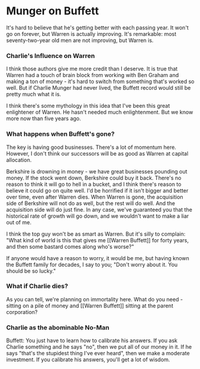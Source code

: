 # Munger on Buffett

It's hard to believe that he's getting better with each passing year. It won't go on forever, but Warren is actually improving. It's remarkable: most seventy-two-year old men are not improving, but Warren is.

### Charlie's Influence on Warren
I think those authors give me more credit than I deserve. It is true that Warren had a touch of brain block from working with Ben Graham and making a ton of money - it's hard to switch from something that's worked so well. But if Charlie Munger had never lived, the Buffett record would still be pretty much what it is.

I think there's some mythology in this idea that I've been this great enlightener of Warren. He hasn't needed much enlightenment. But we know more now than five years ago.

### What happens when Buffett's gone?
The key is having good businesses. There's a lot of momentum here. However, I don't think our successors will be as good as Warren at capital allocation.

Berkshire is drowning in money - we have great businesses pounding out money. If the stock went down, Berkshire could buy it back. There's no reason to think it will go to hell in a bucket, and I think there's reason to believe it could go on quite well. I'd be horrified if it isn't bigger and better over time, even after Warren dies. When Warren is gone, the acquisition side of Berkshire will not do as well, but the rest will do well. And the acquisition side will do just fine. In any case, we've guaranteed you that the historical rate of growth will go down, and we wouldn't want to make a liar out of me.

I think the top guy won't be as smart as Warren. But it's silly to complain: "What kind of world is this that gives me [[Warren Buffett]] for forty years, and then some bastard comes along who's worse?"

If anyone would have a reason to worry, it would be me, but having known the Buffett family for decades, I say to you; "Don't worry about it. You should be so lucky."

### What if Charlie dies?
As you can tell, we're planning on immortality here. What do you need - sitting on a pile of money and [[Warren Buffett]] sitting at the parent corporation?

### Charlie as the abominable No-Man
Buffett: You just have to learn how to calibrate his answers. If you ask Charlie something and he says "no", then we put all of our money in it. If he says "that's the stupidest thing I've ever heard", then we make a moderate investment. If you calibrate his answers, you'll get a lot of wisdom.